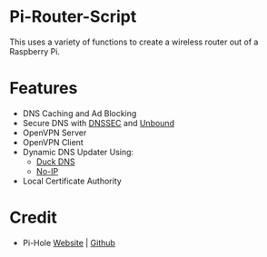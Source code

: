 # Pi-Router-Script
This uses a variety of functions to create a wireless router out of a Raspberry Pi.
# Features
* DNS Caching and Ad Blocking
* Secure DNS with [DNSSEC](https://en.wikipedia.org/wiki/Domain_Name_System_Security_Extensions) and [Unbound](https://nlnetlabs.nl/projects/unbound/about/)
* OpenVPN Server
* OpenVPN Client
* Dynamic DNS Updater Using:
  * [Duck DNS](https://www.duckdns.org/)
  * [No-IP](https://www.noip.com/)
* Local Certificate Authority

# Credit
* Pi-Hole [Website](https://pi-hole.net) | [Github](https://github.com/pi-hole)
